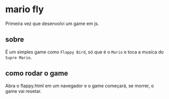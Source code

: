 # mario fly

Primeira vez que desenvolvi um game em js.

## sobre

É um simples game como `Flappy Bird`, só que é o `Mario` e toca a musica do `Supre Mario`.

## como rodar o game
Abra o flappy.html em um navegador e o game começará, se morrer, o game vai resetar.
